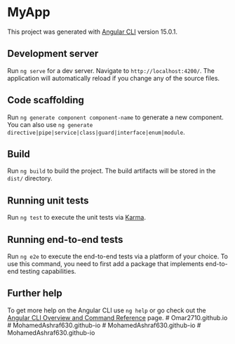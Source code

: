 # MyApp

This project was generated with [Angular CLI](https://github.com/angular/angular-cli) version 15.0.1.

## Development server

Run `ng serve` for a dev server. Navigate to `http://localhost:4200/`. The application will automatically reload if you change any of the source files.

## Code scaffolding

Run `ng generate component component-name` to generate a new component. You can also use `ng generate directive|pipe|service|class|guard|interface|enum|module`.

## Build

Run `ng build` to build the project. The build artifacts will be stored in the `dist/` directory.

## Running unit tests

Run `ng test` to execute the unit tests via [Karma](https://karma-runner.github.io).

## Running end-to-end tests

Run `ng e2e` to execute the end-to-end tests via a platform of your choice. To use this command, you need to first add a package that implements end-to-end testing capabilities.

## Further help

To get more help on the Angular CLI use `ng help` or go check out the [Angular CLI Overview and Command Reference](https://angular.io/cli) page.
#   O m a r 2 7 1 0 . g i t h u b . i o  
 #   M o h a m e d A s h r a f 6 3 0 . g i t h u b - i o  
 #   M o h a m e d A s h r a f 6 3 0 . g i t h u b - i o  
 #   M o h a m e d A s h r a f 6 3 0 . g i t h u b - i o  
 
